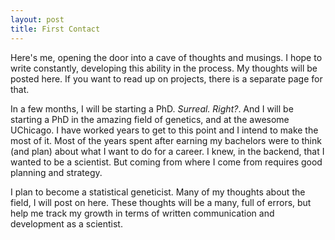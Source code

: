 ```yaml
---
layout: post
title: First Contact
---
```



Here's me, opening the door into a cave of thoughts and musings. I hope to write constantly, developing this ability in the process. 
My thoughts will be posted here. If you want to read up on projects, there is a separate page for that. 

In a few months, I will be starting a PhD. *Surreal. Right?*. And I will be starting a PhD in the amazing field of genetics, and at the awesome UChicago. I have worked years to get to this point and I intend to make the most of it. Most of the years spent after earning my bachelors were to think (and plan) about what I want to do for a career. I knew, in the backend, that I wanted to be a scientist. But coming from where I come from requires good planning and strategy. 

I plan to become a statistical geneticist. Many of my thoughts about the field, I will post on here. These thoughts will be a many, full of errors, but help me track my growth in terms of written communication and development as a scientist. 




